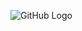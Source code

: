 

![GitHub Logo](https://www.google.com/url?sa=i&source=images&cd=&cad=rja&uact=8&ved=2ahUKEwiz-vmpxeHcAhVC6IMKHZQoBCcQjRx6BAgBEAU&url=https%3A%2F%2Ftwitter.com%2Ftrackmllhc&psig=AOvVaw1ac8suYlJAYvbFcLe90AgR&ust=1533958062871034)
